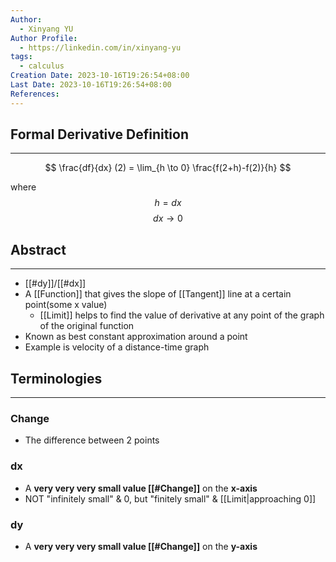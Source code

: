 ```yaml
---
Author:
  - Xinyang YU
Author Profile:
  - https://linkedin.com/in/xinyang-yu
tags:
  - calculus
Creation Date: 2023-10-16T19:26:54+08:00
Last Date: 2023-10-16T19:26:54+08:00
References:
---
```

## Formal Derivative Definition 
---
$$
\frac{df}{dx} (2) = \lim_{h \to 0} \frac{f(2+h)-f(2)}{h}
$$

where
$$
h = dx
$$
$$
dx \rightarrow 0
$$
## Abstract
---
- [[#dy]]/[[#dx]]
- A [[Function]] that gives the slope of [[Tangent]] line at a certain point(some x value)
   - [[Limit]] helps to find the value of derivative at any point of the graph of the original function
- Known as best constant approximation around a point
- Example is velocity of a distance-time graph


## Terminologies 
---
### Change
- The difference between 2 points
### dx
- A **very very very small value [[#Change]]** on the **x-axis**
- NOT "infinitely small" & 0, but "finitely small" & [[Limit|approaching 0]]
### dy
- A **very very very small value [[#Change]]** on the **y-axis**